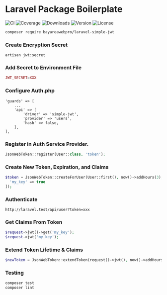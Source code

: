 # Laravel Package Boilerplate

![CI](https://github.com/bayareawebpro/laravel-simple-jwt/workflows/ci/badge.svg)
![Coverage](https://codecov.io/gh/bayareawebpro/laravel-simple-jwt/branch/master/graph/badge.svg)
![Downloads](https://img.shields.io/packagist/dt/bayareawebpro/laravel-simple-jwt.svg)
![Version](https://img.shields.io/github/v/release/bayareawebpro/laravel-simple-jwt.svg)
![License](https://img.shields.io/badge/License-MIT-success.svg)

```bash
composer require bayareawebpro/laravel-simple-jwt
```

### Create Encryption Secret
```shell script
artisan jwt:secret
```

### Add Secret to Environment File
```php
JWT_SECRET=XXX
```

### Configure Auth.php
```
'guards' => [
    ...
    'api' => [
        'driver' => 'simple-jwt', 
        'provider' => 'users',
        'hash' => false,
    ],
],
```

### Register in Auth Service Provider.

```php
JsonWebToken::register(User::class, 'token');
```

### Create New Token, Expiration, and Claims
```php
$token = JsonWebToken::createForUser(User::first(), now()->addHours(3), [
  'my_key' => true
]);
```


### Authenticate
```text
http://laravel.test/api/user?token=xxx
```

### Get Claims From Token
```php
$request->jwt()->get('my_key');
$request->jwt('my_key');
```

### Extend Token Lifetime & Claims
```php
$newToken = JsonWebToken::extendToken(request()->jwt(), now()->addHours(3), ['key' => true]);
```

### Testing
``` bash
composer test
composer lint
```
